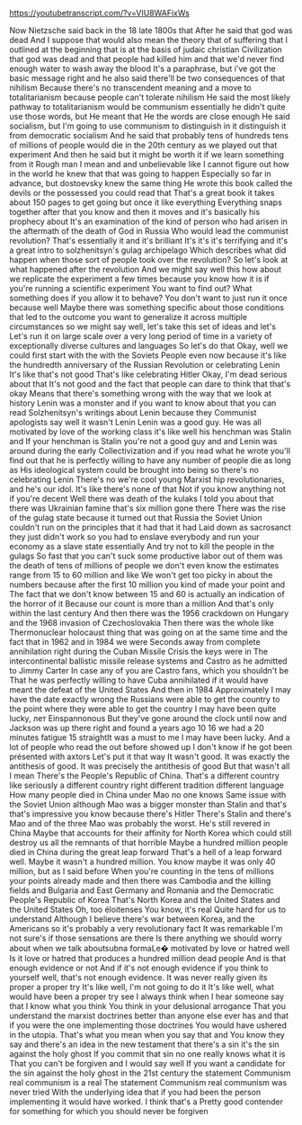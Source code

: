https://youtubetranscript.com/?v=VIU8WAFixWs

 Now Nietzsche said back in the 18 late 1800s that After he said that god was dead And I suppose that would also mean the theory that of suffering that I outlined at the beginning that is at the basis of judaic christian Civilization that god was dead and that people had killed him and that we'd never find enough water to wash away the blood It's a paraphrase, but i've got the basic message right and he also said there'll be two consequences of that nihilism Because there's no transcendent meaning and a move to totalitarianism because people can't tolerate nihilism He said the most likely pathway to totalitarianism would be communism essentially he didn't quite use those words, but He meant that He the words are close enough He said socialism, but I'm going to use communism to distinguish in it distinguish it from democratic socialism And he said that probably tens of hundreds tens of millions of people would die in the 20th century as we played out that experiment And then he said but it might be worth it if we learn something from it Rough man I mean and and unbelievable like I cannot figure out how in the world he knew that that was going to happen Especially so far in advance, but dostoevsky knew the same thing He wrote this book called the devils or the possessed you could read that That's a great book it takes about 150 pages to get going but once it like everything Everything snaps together after that you know and then it moves and it's basically his prophecy about It's an examination of the kind of person who had arisen in the aftermath of the death of God in Russia Who would lead the communist revolution? That's essentially it and it's brilliant It's it's it's terrifying and it's a great intro to solzhenitsyn's gulag archipelago Which describes what did happen when those sort of people took over the revolution? So let's look at what happened after the revolution And we might say well this how about we replicate the experiment a few times because you know how it is if you're running a scientific experiment You want to find out? What something does if you allow it to behave? You don't want to just run it once because well Maybe there was something specific about those conditions that led to the outcome you want to generalize it across multiple circumstances so we might say well, let's take this set of ideas and let's Let's run it on large scale over a very long period of time in a variety of exceptionally diverse cultures and languages So let's do that Okay, well we could first start with the with the Soviets People even now because it's like the hundredth anniversary of the Russian Revolution or celebrating Lenin It's like that's not good That's like celebrating Hitler Okay, I'm dead serious about that It's not good and the fact that people can dare to think that that's okay Means that there's something wrong with the way that we look at history Lenin was a monster and if you want to know about that you can read Solzhenitsyn's writings about Lenin because they Communist apologists say well it wasn't Lenin Lenin was a good guy. He was all motivated by love of the working class it's like well his henchman was Stalin and If your henchman is Stalin you're not a good guy and and Lenin was around during the early Collectivization and if you read what he wrote you'll find out that he is perfectly willing to have any number of people die as long as His ideological system could be brought into being so there's no celebrating Lenin There's no we're cool young Marxist hip revolutionaries, and he's our idol. It's like there's none of that Not if you know anything not if you're decent Well there was death of the kulaks I told you about that there was Ukrainian famine that's six million gone there There was the rise of the gulag state because it turned out that Russia the Soviet Union couldn't run on the principles that it had that it had Laid down as sacrosanct they just didn't work so you had to enslave everybody and run your economy as a slave state essentially And try not to kill the people in the gulags So fast that you can't suck some productive labor out of them was the death of tens of millions of people we don't even know the estimates range from 15 to 60 million and like We won't get too picky in about the numbers because after the first 10 million you kind of made your point and The fact that we don't know between 15 and 60 is actually an indication of the horror of it Because our count is more than a million And that's only within the last century And then there was the 1956 crackdown on Hungary and the 1968 invasion of Czechoslovakia Then there was the whole like Thermonuclear holocaust thing that was going on at the same time and the fact that in 1962 and in 1984 we were Seconds away from complete annihilation right during the Cuban Missile Crisis the keys were in The intercontinental ballistic missile release systems and Castro as he admitted to Jimmy Carter In case any of you are Castro fans, which you shouldn't be That he was perfectly willing to have Cuba annihilated if it would have meant the defeat of the United States And then in 1984 Approximately I may have the date exactly wrong the Russians were able to get the country to the point where they were able to get the country I may have been quite lucky, лет Einspannonous But they've gone around the clock until now and Jackson was up there right and found a years ago 10 16 we had a 20 minutes fatigue 15 straightIt was a must to me I may have been lucky. And a lot of people who read the out before showed up I don't know if he got been présented with axtors Let's put it that way It wasn't good. It was exactly the antithesis of good. It was precisely the antithesis of good But that wasn't all I mean There's the People's Republic of China. That's a different country like seriously a different country right different tradition different language How many people died in China under Mao no one knows Same issue with the Soviet Union although Mao was a bigger monster than Stalin and that's that's impressive you know because there's Hitler There's Stalin and there's Mao and of the three Mao was probably the worst. He's still revered in China Maybe that accounts for their affinity for North Korea which could still destroy us all the remnants of that horrible Maybe a hundred million people died in China during the great leap forward That's a hell of a leap forward well. Maybe it wasn't a hundred million. You know maybe it was only 40 million, but as I said before When you're counting in the tens of millions your points already made and then there was Cambodia and the killing fields and Bulgaria and East Germany and Romania and the Democratic People's Republic of Korea That's North Korea and the United States and the United States Oh, too éloitenses You know, it's real Quite hard for us to understand Although I believe there's war between Korea, and the Americans so it's probably a very revolutionary fact It was remarkable I'm not sure's if those sensations are there Is there anything we should worry about when we talk aboutsubna formaLe� motivated by love or hatred well Is it love or hatred that produces a hundred million dead people And is that enough evidence or not And if it's not enough evidence if you think to yourself well, that's not enough evidence. It was never really given its proper a proper try It's like well, I'm not going to do it It's like well, what would have been a proper try see I always think when I hear someone say that I know what you think You think in your delusional arrogance That you understand the marxist doctrines better than anyone else ever has and that if you were the one implementing those doctrines You would have ushered in the utopia. That's what you mean when you say that and You know they say and there's an idea in the new testament that there's a sin it's the sin against the holy ghost If you commit that sin no one really knows what it is That you can't be forgiven and I would say well If you want a candidate for the sin against the holy ghost in the 21st century the statement Communism real communism is a real The statement Communism real communism was never tried With the underlying idea that if you had been the person implementing it would have worked. I think that's a Pretty good contender for something for which you should never be forgiven